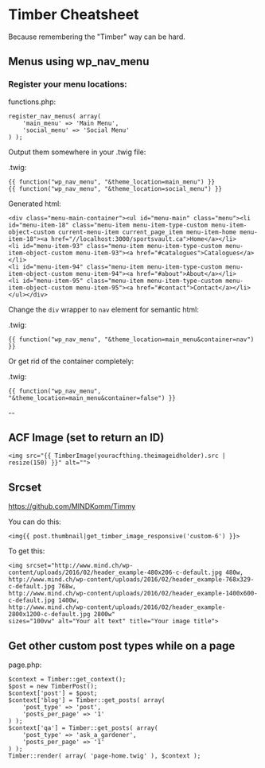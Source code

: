 Timber Cheatsheet
=================

Because remembering the "Timber" way can be hard.

Menus using wp_nav_menu
-----------------------

### Register your menu locations:

functions.php:

	register_nav_menus( array(
		'main_menu' => 'Main Menu',
		'social_menu' => 'Social Menu'
	) );

Output them somewhere in your .twig file:

.twig:

	{{ function("wp_nav_menu", "&theme_location=main_menu") }}
	{{ function("wp_nav_menu", "&theme_location=social_menu") }}

Generated html:

	<div class="menu-main-container"><ul id="menu-main" class="menu"><li id="menu-item-18" class="menu-item menu-item-type-custom menu-item-object-custom current-menu-item current_page_item menu-item-home menu-item-18"><a href="//localhost:3000/sportsvault.ca">Home</a></li>
	<li id="menu-item-93" class="menu-item menu-item-type-custom menu-item-object-custom menu-item-93"><a href="#catalogues">Catalogues</a></li>
	<li id="menu-item-94" class="menu-item menu-item-type-custom menu-item-object-custom menu-item-94"><a href="#about">About</a></li>
	<li id="menu-item-95" class="menu-item menu-item-type-custom menu-item-object-custom menu-item-95"><a href="#contact">Contact</a></li>
	</ul></div>

Change the `div` wrapper to `nav` element for semantic html:

.twig:

	{{ function("wp_nav_menu", "&theme_location=main_menu&container=nav") }}
	
Or get rid of the container completely:

.twig:

	{{ function("wp_nav_menu", "&theme_location=main_menu&container=false") }}
	
--	

## ACF Image (set to return an ID)

`<img src="{{ TimberImage(youracfthing.theimageidholder).src | resize(150) }}" alt="">`

## Srcset

https://github.com/MINDKomm/Timmy

You can do this:

    <img{{ post.thumbnail|get_timber_image_responsive('custom-6') }}>

To get this:

    <img srcset="http://www.mind.ch/wp-content/uploads/2016/02/header_example-480x206-c-default.jpg 480w,
    http://www.mind.ch/wp-content/uploads/2016/02/header_example-768x329-c-default.jpg 768w,
    http://www.mind.ch/wp-content/uploads/2016/02/header_example-1400x600-c-default.jpg 1400w,
    http://www.mind.ch/wp-content/uploads/2016/02/header_example-2800x1200-c-default.jpg 2800w"
    sizes="100vw" alt="Your alt text" title="Your image title">

## Get other custom post types while on a page

page.php:

```
$context = Timber::get_context();
$post = new TimberPost();
$context['post'] = $post;
$context['blog'] = Timber::get_posts( array(
	'post_type' => 'post',
	'posts_per_page' => '1'
) );
$context['qa'] = Timber::get_posts( array(
	'post_type' => 'ask_a_gardener',
	'posts_per_page' => '1'
) );
Timber::render( array( 'page-home.twig' ), $context );
```
